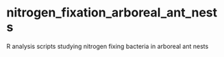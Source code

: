 # nitrogen_fixation_arboreal_ant_nests
R analysis scripts studying nitrogen fixing bacteria in arboreal ant nests

